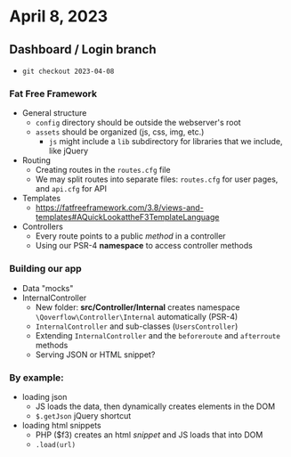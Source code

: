 # April 8, 2023

## Dashboard / Login branch
- `git checkout 2023-04-08`

### Fat Free Framework
- General structure
  - `config` directory should be outside the webserver's root
  - `assets` should be organized (js, css, img, etc.)
    - `js` might include a `lib` subdirectory for libraries that we include, like jQuery
- Routing
  - Creating routes in the `routes.cfg` file
  - We may split routes into separate files: `routes.cfg` for user pages, and `api.cfg` for API
- Templates 
  - https://fatfreeframework.com/3.8/views-and-templates#AQuickLookattheF3TemplateLanguage
- Controllers
  - Every route points to a public *method* in a controller
  - Using our PSR-4 **namespace** to access controller methods

### Building our app
- Data "mocks"
- InternalController
  - New folder: __src/Controller/Internal__ 
    creates namespace `\Qoverflow\Controller\Internal` automatically (PSR-4)
  - `InternalController` and sub-classes (`UsersController`)
  - Extending `InternalController` and the `beforeroute` and `afterroute` methods
  - Serving JSON or HTML snippet?

### By example:
- loading json
  - JS loads the data, then dynamically creates elements in the DOM
  - `$.getJson` jQuery shortcut
- loading html snippets
  - PHP ($f3) creates an html *snippet* and JS loads that into DOM
  - `.load(url)`